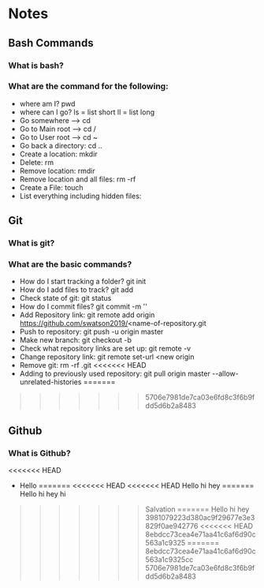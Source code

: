 # Notes

## Bash Commands
### What is bash?
### What are the command for the following:

- where am I? pwd
- where can I go? ls = list short ll = list long
- Go somewhere --> cd
- Go to Main root --> cd /
- Go to User root --> cd ~
- Go back a directory: cd ..
- Create a location: mkdir
- Delete: rm
- Remove location: rmdir <directory name>
- Remove location and all files: rm <director name> -rf
- Create a File: touch
- List everything including hidden files:

## Git
### What is git?
### What are the basic commands?

- How do I start tracking a folder? git init
- How do I add files to track? git add <file>
- Check state of git: git status
- How do I commit files? git commit -m '<name of commit>'
- Add Repository link: git remote add origin https://github.com/swatson2019/<name-of-repository.git
- Push to repository: git push -u origin master
- Make new branch: git checkout -b <new branch name>
- Check what repository links are set up: git remote -v
- Change repository link: git remote set-url <new origin
- Remove git: rm -rf .git
<<<<<<< HEAD
- Adding to previously used repository:
git pull origin master --allow-unrelated-histories
=======
>>>>>>> 5706e7981de7ca03e6fd8c3f6b9fdd5d6b2a8483

## Github
### What is Github?
<<<<<<< HEAD
- Hello
=======
<<<<<<< HEAD
<<<<<<< HEAD
Hello hi hey
=======
Hello hi hey hi
>>>>>>> Salvation
=======
Hello hi hey
>>>>>>> 3981079223d380ac9f29677e3e3829f0ae942776
<<<<<<< HEAD
>>>>>>> 8ebdcc73cea4e71aa41c6af6d90c563a1c9325
=======
>>>>>>> 8ebdcc73cea4e71aa41c6af6d90c563a1c9325cc
>>>>>>> 5706e7981de7ca03e6fd8c3f6b9fdd5d6b2a8483
